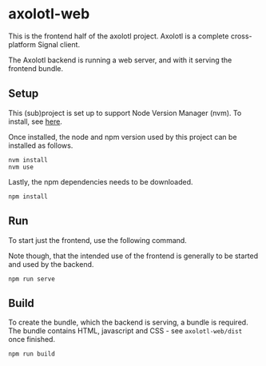 # axolotl-web

This is the frontend half of the axolotl project.
Axolotl is a complete cross-platform Signal client.

The Axolotl backend is running a web server, and with it serving the frontend bundle.

## Setup

This (sub)project is set up to support Node Version Manager (nvm).
To install, see [here](https://github.com/nvm-sh/nvm#installing-and-updating).

Once installed, the node and npm version used by this project can be installed as follows.

```
nvm install
nvm use
```

Lastly, the npm dependencies needs to be downloaded.

```
npm install
```

## Run

To start just the frontend, use the following command.

Note though, that the intended use of the frontend is generally to be started and used by the backend.

```
npm run serve
```

## Build

To create the bundle, which the backend is serving, a bundle is required.
The bundle contains HTML, javascript and CSS - see `axolotl-web/dist` once finished.

```
npm run build
```
